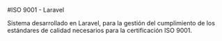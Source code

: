 #ISO 9001 - Laravel

Sistema desarrollado en Laravel, para la gestión del cumplimiento de los estándares de calidad necesarios para la certificación ISO 9001.
